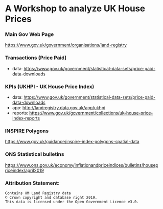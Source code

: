 # A Workshop to analyze UK House Prices

### Main Gov Web Page
https://www.gov.uk/government/organisations/land-registry

### Transactions (Price Paid)
 - data: https://www.gov.uk/government/statistical-data-sets/price-paid-data-downloads

### KPIs (UKHPI - UK House Price Index)
 - data: https://www.gov.uk/government/statistical-data-sets/price-paid-data-downloads
 - app: http://landregistry.data.gov.uk/app/ukhpi
 - reports: https://www.gov.uk/government/collections/uk-house-price-index-reports

### INSPIRE Polygons
https://www.gov.uk/guidance/inspire-index-polygons-spatial-data

### ONS Statistical bulletins
https://www.ons.gov.uk/economy/inflationandpriceindices/bulletins/housepriceindex/april2019

### Attribution Statement:

```
Contains HM Land Registry data 
© Crown copyright and database right 2019. 
This data is licensed under the Open Government Licence v3.0.
```

